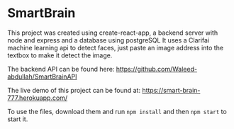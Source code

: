 # SmartBrain
This project was created using create-react-app, a backend server with node and express and a database using postgreSQL
It uses a Clarifai machine learning api to detect faces, just paste an image address into the textbox to make it detect the image.

The backend API can be found here: https://github.com/Waleed-abdullah/SmartBrainAPI

The live demo of this project can be found at: https://smart-brain-777.herokuapp.com/

To use the files, download them and run ```npm install``` and then ```npm start``` to start it.
